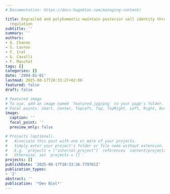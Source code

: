 ```yaml
---
# Documentation: https://docs.hugoblox.com/managing-content/

title: Engrailed and polyhomeotic maintain posterior cell identity through cubitus-interruptus
  regulation
subtitle: ''
summary: ''
authors:
- G. Chanas
- S. Lavrov
- F. Iral
- G. Cavalli
- F. Maschat
tags: []
categories: []
date: '2004-01-01'
lastmod: 2025-08-17T20:33:27+02:00
featured: false
draft: false

# Featured image
# To use, add an image named `featured.jpg/png` to your page's folder.
# Focal points: Smart, Center, TopLeft, Top, TopRight, Left, Right, BottomLeft, Bottom, BottomRight.
image:
  caption: ''
  focal_point: ''
  preview_only: false

# Projects (optional).
#   Associate this post with one or more of your projects.
#   Simply enter your project's folder or file name without extension.
#   E.g. `projects = ["internal-project"]` references `content/project/deep-learning/index.md`.
#   Otherwise, set `projects = []`.
projects: []
publishDate: '2025-08-17T18:33:26.779761Z'
publication_types:
- '2'
abstract: ''
publication: '*Dev Biol*'
---
```


